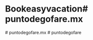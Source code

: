 # Bookeasyvacation#   p u n t o d e g o f a r e . m x  
 #   p u n t o d e g o f a r e . m x  
 #   p u n t o d e g o f a r e  
 